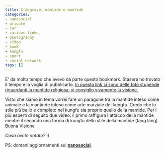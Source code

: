 ```yaml
---
title: C'&egrave; mantide e mantide
categories:
- nanosocial
- private
- car
- various links
- photography
- video
- book
- kungfu
- sport
- social network
tags: []
---
```

E' da molto tempo che avevo da parte questo bookmark. Stasera ho trovato il
tempo e la voglia di pubblicarlo. [In questo link ci sono delle foto stupende
riguardanti la mantide religiosa: vi consiglio vivamente la
visione.](http://www.soothbrush.com/praying-mantis-insect/
"http://www.soothbrush.com/praying-mantis-insect/" )

[](http://www.soothbrush.com/praying-mantis-insect/
"http://www.soothbrush.com/praying-mantis-insect/" ) Visto che siamo in tema
vorrei fare un paragone tra la mantide inteso come animale e la mantinde
inteso come arte marziale del kungfu. Credo che lo stile più bello e completo
nel kungfu sia proprio quello della mantide. Per i più esperti di seguito due
video: il primo raffigura l'attacco della mantide mentre il secondo una forma
di kungfu dello stile della mantide (tang lang). Buona Visione

  
  
_Cosa avete notato? :)_  

PS: domani aggiornamenti sul **[nanosocial](http://www.nanosocial.org/
"http://www.nanosocial.org/" )**.


